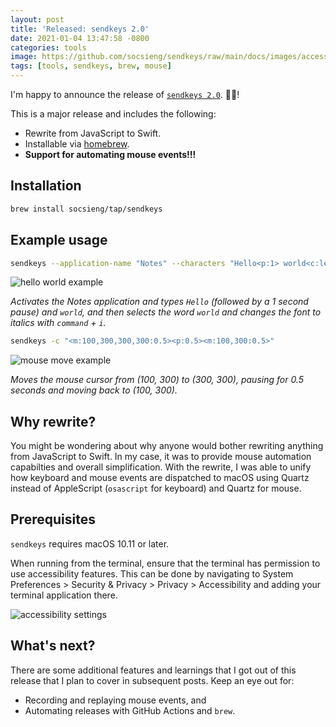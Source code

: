 ```yaml
---
layout: post
title: 'Released: sendkeys 2.0'
date: 2021-01-04 13:47:58 -0800
categories: tools
image: https://github.com/socsieng/sendkeys/raw/main/docs/images/accessibility.gif
tags: [tools, sendkeys, brew, mouse]
---
```


I'm happy to announce the release of [`sendkeys 2.0`](https://github.com/socsieng/sendkeys). 🚀🎉!

This is a major release and includes the following:

- Rewrite from JavaScript to Swift.
- Installable via [homebrew](https://brew.sh/).
- **Support for automating mouse events!!!**

## Installation

```sh
brew install socsieng/tap/sendkeys
```

## Example usage

```sh
sendkeys --application-name "Notes" --characters "Hello<p:1> world<c:left:option,shift><c:i:command>"
```

![hello world example](https://github.com/socsieng/sendkeys/raw/main/docs/images/example1.gif)

_Activates the Notes application and types `Hello` (followed by a 1 second pause) and `world`, and then selects the word
`world` and changes the font to italics with `command` + `i`._

```sh
sendkeys -c "<m:100,300,300,300:0.5><p:0.5><m:100,300:0.5>"
```

![mouse move example](https://github.com/socsieng/sendkeys/raw/main/docs/images/mouse.gif)

_Moves the mouse cursor from (100, 300) to (300, 300), pausing for 0.5 seconds and moving back to (100, 300)._

## Why rewrite?

You might be wondering about why anyone would bother rewriting anything from JavaScript to Swift. In my case, it was to
provide mouse automation capabilties and overall simplification. With the rewrite, I was able to unify how keyboard and
mouse events are dispatched to macOS using Quartz instead of AppleScript (`osascript` for keyboard) and Quartz for
mouse.

## Prerequisites

`sendkeys` requires macOS 10.11 or later.

When running from the terminal, ensure that the terminal has permission to use accessibility features. This can be done
by navigating to System Preferences > Security & Privacy > Privacy > Accessibility and adding your terminal application
there.

![accessibility settings](https://github.com/socsieng/sendkeys/raw/main/docs/images/accessibility.gif)

## What's next?

There are some additional features and learnings that I got out of this release that I plan to cover in subsequent
posts. Keep an eye out for:

- Recording and replaying mouse events, and
- Automating releases with GitHub Actions and `brew`.

